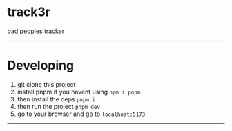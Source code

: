# track3r
bad peoples tracker

---

# Developing

1. git clone this project
2. install pnpm if you havent using `npm i pnpm`
3. then install the deps `pnpm i`
4. then run the project `pnpm dev`
5. go to your browser and go to `localhost:5173`

---
